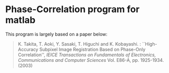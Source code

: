 # Phase-Correlation program for matlab
This program is largely based on a paper below:

>  K. Takita, T. Aoki, Y. Sasaki, T. Higuchi and K. Kobayashi. : \`\`High-Accuracy Subpixel Image Registration Based on Phase-Only Correlation'', <i> IEICE Transactions on Fundamentals of Electronics, Communications and Computer Sciences </i> Vol. E86-A, pp. 1925-1934. (2003) 

#
